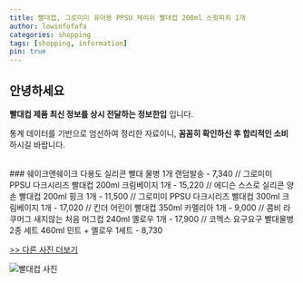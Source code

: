 ```yaml
---
title: 빨대컵, 그로미미 유아용 PPSU 체리쉬 빨대컵 200ml 스윗피치 1개
author: lowinfofafa
categories: shopping
tags: [shopping, information]
pin: true
---
```


## 안녕하세요

**빨대컵 제품 최신 정보를 상시 전달하는 정보한입** 입니다.

통계 데이터를 기반으로 엄선하여 정리한 자료이니, **꼼꼼히 확인하신 후 합리적인 소비**하시길 바랍니다.

<br >
### 쉐이크앤쉐이크 다용도 실리콘 빨대 물병 1개 랜덤발송 - 7,340 // 그로미미 PPSU 다크시리즈 빨대컵 200ml 크림베이지 1개 - 15,220 // 에디슨 스스로 실리콘 양손 빨대컵 200ml 핑크 1개 - 11,500 // 그로미미 PPSU 다크시리즈 빨대컵 300ml 크림베이지 1개 - 17,020 // 킨더 어린이 빨대컵 350ml 카멜리아 1개 - 9,000 // 콤비 라쿠머그 새지않는 처음 머그컵 240ml 옐로우 1개 - 17,900 // 코멕스 요구요구 빨대물병 2종 세트 460ml 민트 + 옐로우 1세트 - 8,730

[>> 다른 사진 더보기](https://chengsprint.mycafe24.com/%eb%b9%a8%eb%8c%80%ec%bb%b5-%eb%b9%a8%eb%8c%80%ec%bb%b5-%ec%8a%a4%ed%85%8c%ec%9d%b8%eb%a6%ac%ec%8a%a4-%eb%8d%94%eb%b8%94%ed%95%98%ed%8a%b8-%eb%a7%88%ea%b7%b8%eb%a7%88%ea%b7%b8-%eb%b9%a8%eb%8c%80/)

![빨대컵 사진](https://thumbnail7.coupangcdn.com/thumbnails/remote/230x230ex/image/retail/images/2516006821602318-4fa35d6f-e223-4771-9da3-01e1a6853365.jpg)
                                